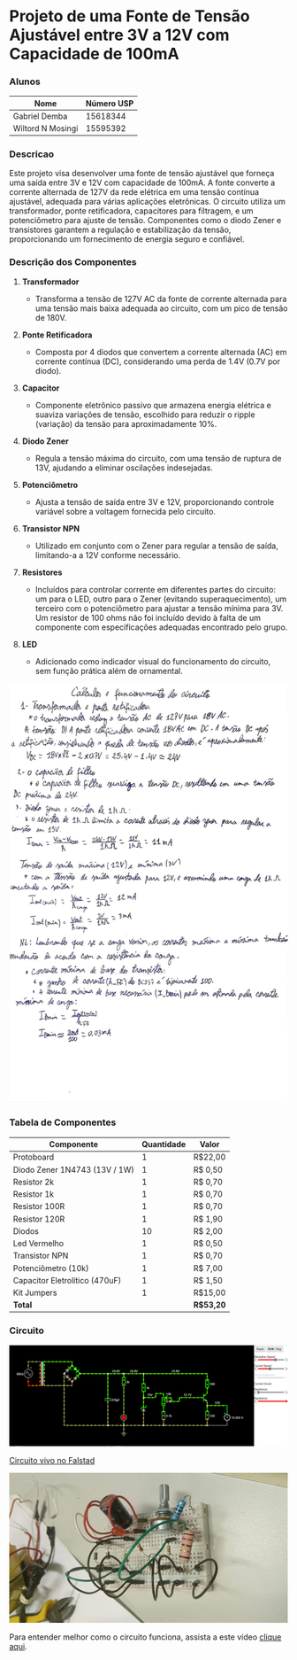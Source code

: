 # Projeto de uma Fonte de Tensão Ajustável entre 3V a 12V com Capacidade de 100mA

### Alunos

| Nome               | Número USP |
|--------------------|------------|
| Gabriel Demba      | 15618344   |
| Wiltord N Mosingi  | 15595392   |

### Descricao

Este projeto visa desenvolver uma fonte de tensão ajustável que forneça uma saída entre 3V e 12V com capacidade de 100mA. A fonte converte a corrente alternada de 127V da rede elétrica em uma tensão contínua ajustável, adequada para várias aplicações eletrônicas. O circuito utiliza um transformador, ponte retificadora, capacitores para filtragem, e um potenciômetro para ajuste de tensão. Componentes como o diodo Zener e transistores garantem a regulação e estabilização da tensão, proporcionando um fornecimento de energia seguro e confiável.

### Descrição dos Componentes

1. **Transformador**
   - Transforma a tensão de 127V AC da fonte de corrente alternada para uma tensão mais baixa adequada ao circuito, com um pico de tensão de 180V.

2. **Ponte Retificadora**
   - Composta por 4 diodos que convertem a corrente alternada (AC) em corrente contínua (DC), considerando uma perda de 1.4V (0.7V por diodo).

3. **Capacitor**
   - Componente eletrônico passivo que armazena energia elétrica e suaviza variações de tensão, escolhido para reduzir o ripple (variação) da tensão para aproximadamente 10%.

4. **Diodo Zener**
   - Regula a tensão máxima do circuito, com uma tensão de ruptura de 13V, ajudando a eliminar oscilações indesejadas.

5. **Potenciômetro**
   - Ajusta a tensão de saída entre 3V e 12V, proporcionando controle variável sobre a voltagem fornecida pelo circuito.

6. **Transistor NPN**
   - Utilizado em conjunto com o Zener para regular a tensão de saída, limitando-a a 12V conforme necessário.

7. **Resistores**
   - Incluídos para controlar corrente em diferentes partes do circuito: um para o LED, outro para o Zener (evitando superaquecimento), um terceiro com o potenciômetro para ajustar a tensão mínima para 3V. Um resistor de 100 ohms não foi incluído devido à falta de um componente com especificações adequadas encontrado pelo grupo.

8. **LED**
   - Adicionado como indicador visual do funcionamento do circuito, sem função prática além de ornamental.
  
![Calculos](https://github.com/Wil-tord/Fonte-de-Tens-o-Ajust-vel/blob/main/Calculos.jpeg?raw=true)

### Tabela de Componentes

| Componente                        | Quantidade | Valor   |
|-----------------------------------|------------|---------|
| Protoboard                        | 1          | R$22,00 |
| Diodo Zener 1N4743 (13V / 1W)     | 1          | R$ 0,50 |
| Resistor 2k                       | 1          | R$ 0,70 |
| Resistor 1k                       | 1          | R$ 0,70 |
| Resistor 100R                     | 1          | R$ 0,70 |
| Resistor 120R                     | 1          | R$ 1,90 |
| Diodos                            | 10         | R$ 2,00 |
| Led Vermelho                      | 1          | R$ 0,50 |
| Transistor NPN                    | 1          | R$ 0,70 |
| Potenciômetro (10k)               | 1          | R$ 7,00 |
| Capacitor Eletrolítico (470uF)    | 1          | R$ 1,50 |
| Kit Jumpers                       | 1          | R$15,00 |
| **Total**                         |            | **R$53,20** |


### Circuito

![Circuito](https://github.com/Wil-tord/Fonte-de-Tens-o-Ajust-vel/blob/main/Circuito.png)

[Circuito vivo no Falstad](https://tinyurl.com/2otdfyqo)

![Circuito Físico](https://github.com/Wil-tord/Fonte-de-Tens-o-Ajust-vel/blob/main/Circuito%20fisico.jpeg)

Para entender melhor como o circuito funciona, assista a este vídeo [clique aqui](https://www.youtube.com/watch?v=2T_0PLn-Tzo).


